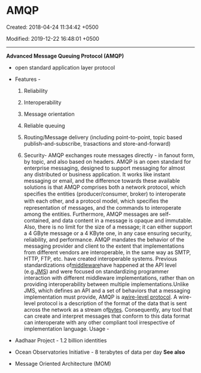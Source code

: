 # AMQP

Created: 2018-04-24 11:34:42 +0500

Modified: 2019-12-22 16:48:01 +0500

---

**Advanced Message Queuing Protocol (AMQP)**
-   open standard application layer protocol
-   Features -

    1.  Reliability

    2.  Interoperability

    3.  Message orientation

    4.  Reliable queuing

    5.  Routing/Message delivery (including point-to-point, topic based publish-and-subscribe, trasactions and store-and-forward)

    6.  Security-   AMQP exchanges route messages directly - in fanout form, by topic, and also based on headers.
AMQP is an open standard for enterprise messaging, designed to support messaging for almost any distributed or business application. It works like instant messaging or email, and the difference towards these available solutions is that AMQP comprises both a network protocol, which speciﬁes the entities (producer/consumer, broker) to interoperate with each other, and a protocol model, which speciﬁes the representation of messages, and the commands to interoperate among the entities. Furthermore, AMQP messages are self-contained, and data content in a message is opaque and immutable. Also, there is no limit for the size of a message; it can either support a 4 GByte message or a 4 KByte one, in any case ensuring security, reliability, and performance.
AMQP mandates the behavior of the messaging provider and client to the extent that implementations from different vendors are interoperable, in the same way as SMTP, HTTP, FTP, etc. have created interoperable systems. Previous standardizations of[middleware](https://en.wikipedia.org/wiki/Middleware)have happened at the API level (e.g.[JMS](https://en.wikipedia.org/wiki/Java_Message_Service)) and were focused on standardizing programmer interaction with different middleware implementations, rather than on providing interoperability between multiple implementations.Unlike JMS, which defines an API and a set of behaviors that a messaging implementation must provide, AMQP is a[wire-level protocol](https://en.wikipedia.org/wiki/Wire_protocol). A wire-level protocol is a description of the format of the data that is sent across the network as a stream of[bytes](https://en.wikipedia.org/wiki/Octet_(computing)). Consequently, any tool that can create and interpret messages that conform to this data format can interoperate with any other compliant tool irrespective of implementation language.
Usage -
-   Aadhaar Project - 1.2 billion identities
-   Ocean Observatories Initiative - 8 terabytes of data per day
**See also**
-   Message Oriented Architecture (MOM)
